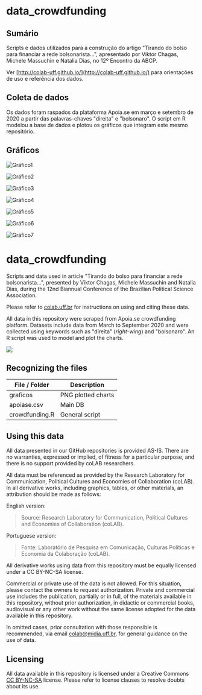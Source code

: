 # data_crowdfunding

## Sumário
Scripts e dados utilizados para a construção do artigo "Tirando do bolso para financiar a rede bolsonarista...", apresentado por Viktor Chagas, Michele Massuchin e Natalia Dias, no 12º Encontro da ABCP.

Ver [http://colab-uff.github.io/](http://colab-uff.github.io/) para orientações de uso e referência dos dados.

## Coleta de dados
Os dados foram raspados da plataforma Apoia.se em março e setembro de 2020 a partir das palavras-chaves "direita" e "bolsonaro". O script em R modelou a base de dados e plotou os gráficos que integram este mesmo repositório. 

## Gráficos

![Gráfico1](graficos/cfplot1.png)

![Gráfico2](graficos/cfplot2.png)

![Gráfico3](graficos/cfplot3.png)

![Gráfico4](graficos/cfplot4.png)

![Gráfico5](graficos/cfplot5.png)

![Gráfico6](graficos/cfplot6.png)

![Gráfico7](graficos/cfplot7.png)


# data_crowdfunding

Scripts and data used in article "Tirando do bolso para financiar a rede bolsonarista...", presented by Viktor Chagas, Michele Massuchin and Natalia Dias, during the 12nd Biannual Conference of the Brazilian Political Science Association.

Please refer to [colab.uff.br](http://colab-uff.github.io/) for instructions on using and citing these data.

All data in this repository were scraped from Apoia.se crowdfunding platform. Datasets include data from March to September 2020 and were collected using keywords such as "direita" (*right-wing*) and "bolsonaro". An R script was used to model and plot the charts. 

![](https://raw.githubusercontent.com/ombudsmanviktor/data_anticiencia/main/charts/figura6.png)


## Recognizing the files

| File / Folder  | Description |
| ------------- | ------------- |
| graficos  | PNG plotted charts |
| apoiase.csv  | Main DB |
| crowdfunding.R | General script |


## Using this data

All data presented in our GitHub repositories is provided AS-IS. There are no warranties, expressed or implied, of fitness for a particular purpose, and there is no support provided by coLAB researchers.

All data must be referenced as provided by the Research Laboratory for Communication, Political Cultures and Economies of Collaboration (coLAB). In all derivative works, including graphics, tables, or other materials, an attribution should be made as follows:

English version:
> Source: Research Laboratory for Communication, Political Cultures and Economies of Collaboration (coLAB).

Portuguese version:
> Fonte: Laboratório de Pesquisa em Comunicação, Culturas Políticas e Economia da Colaboração (coLAB).

All derivative works using data from this repository must be equally licensed under a CC BY-NC-SA license.

Commercial or private use of the data is not allowed. For this situation, please contact the owners to request authorization. Private and commercial use includes the publication, partially or in full, of the materials available in this repository, without prior authorization, in didactic or commercial books, audiovisual or any other work without the same license adopted for the data available in this repository.

In omitted cases, prior consultation with those responsible is recommended, via email [colab@midia.uff.br](http://mailto:colab@midia.uff.br), for general guidance on the use of data.


## Licensing

All data available in this repository is licensed under a Creative Commons [CC BY-NC-SA](https://creativecommons.org/licenses/by-nc-sa/3.0/) license. Please refer to license clauses to resolve doubts about its use.

